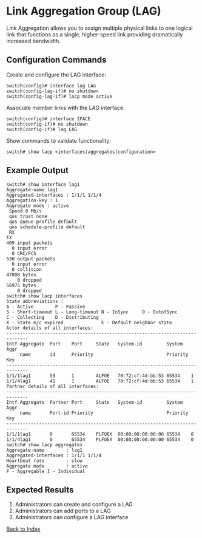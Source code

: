# Link Aggregation Group (LAG)

Link Aggregation allows you to assign multiple physical links to one logical link that functions as a single, higher-speed link providing dramatically increased bandwidth.

## Configuration Commands

Create and configure the LAG interface:

```text
switch(config)# interface lag LAG
switch(config-lag-if)# no shutdown
switch(config-lag-if)# lacp mode active
```

Associate member links with the LAG interface:

```text
switch(config)# interface IFACE
switch(config-if)# no shutdown
switch(config-if)# lag LAG
```

Show commands to validate functionality:

```text
switch# show lacp <interfaces|aggregates|configuration>
```

## Example Output

```text
switch# show interface lag1
Aggregate-name lag1
Aggregated-interfaces : 1/1/1 1/1/4
Aggregation-key : 1
Aggregate mode : active
 Speed 0 Mb/s
 qos trust none
 qos queue-profile default
 qos schedule-profile default
 RX
TX
409 input packets
  0 input error
  0 CRC/FCS
530 output packets
  0 input error
  0 collision
47808 bytes
    0 dropped
56975 bytes
    0 dropped
switch# show lacp interfaces
State abbreviations :
A - Active        P - Passive
S - Short-timeout L - Long-timeout N - InSync     O - OutofSync
C - Collecting    D - Distributing
X - State m/c expired              E - Default neighbor state
Actor details of all interfaces:
------------------------------------------------------------------------------
Intf Aggregate  Port    Port     State   System-id         System   Aggr
     name       id      Priority                           Priority Key
------------------------------------------------------------------------------
1/1/1lag1       59      1        ALFOE   70:72:cf:4d:bb:53 65534    1
1/1/4lag1       41      1        ALFOE   70:72:cf:4d:bb:53 65534    1
Partner details of all interfaces:
------------------------------------------------------------------------------
Intf Aggregate  Partner Port     State   System-id         System   Aggr
     name       Port-id Priority                           Priority Key
------------------------------------------------------------------------------
1/1/1lag1       0       65534    PLFOEX  00:00:00:00:00:00 65534    0
1/1/4lag1       0       65534    PLFOEX  00:00:00:00:00:00 65534    0
switch# show lacp aggregates
Aggregate-name        : lag1
Aggregated-interfaces : 1/1/1 1/1/4
Heartbeat rate        : slow
Aggregate mode        : active
F - Aggregable I - Individual
```

## Expected Results

1. Administrators can create and configure a LAG
2. Administrators can add ports to a LAG
3. Administrators can configure a LAG interface

[Back to Index](../README.md)
